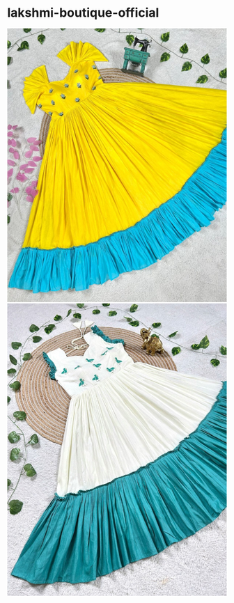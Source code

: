 # lakshmi-boutique-official
![image alt](https://github.com/prasu29/lakshmi-boutique-official/blob/3abcda929d857b3d46fddf437cd0c6871b2c7cf4/IMG-20251023-WA0014%5B1%5D.jpg)
![image alt](https://github.com/prasu29/lakshmi-boutique-official/blob/df24f3e733234a613487e8378a2b4a2f5cd5e5d3/IMG-20251023-WA0019%5B1%5D.jpg)
